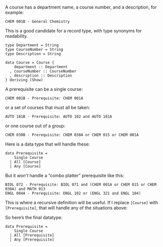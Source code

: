 A course has a department name, a course number, and a description, for example:

    CHEM 001B - General Chemistry

This is a good candidate for a record type, with type synonyms for readability.

```
type Department = String
type CourseNumber = String
type Description = String

data Course = Course {
    department :: Department
  , courseNumber :: CourseNumber
  , description :: Description
} deriving (Show)
```

A prerequisite can be a single course:

    CHEM 001B - Prerequisite: CHEM 001A

or a set of courses that must all be taken:

    AUTO 181B - Prerequisite: AUTO 102 and AUTO 181A

or one course out of a group:

    CHEM 030B - Prerequisite: CHEM 030A or CHEM 015 or CHEM 001A

Here is a data type that will handle these:

```
data Prerequisite = 
    Single Course
  | All [Course]
  | Any [Course]
```

But it *won’t* handle a “combo platter” prerequisite like this:


    BIOL 072 - Prerequisite: BIOL 071 and (CHEM 001A or CHEM 015 or CHEM 030A) and MATH 013
    ENGL 084A - Prerequisite: ENGL 102 or (ENGL 321 and ENGL 104)

This is where a recursive definition will be useful. If I replace `[Course]` with `[Prerequisite]`, that will handle any of the situations above:
    
So here’s the final datatype:

```
data Prerequisite = 
    Single Course
  | All [Prerequisite]
  | Any [Prerequisite]
```
